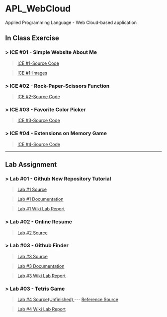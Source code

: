 # APL_WebCloud
Applied Programming Language - Web Cloud-based application 

## In Class Exercise
### > ICE #01 - Simple Website About Me
> <a href="https://github.com/datarocksAmy/APL_WebCloud/blob/master/ICE/ICE01/ICE2_Intro.html">ICE #1-Source Code</a>

> <a href="https://github.com/datarocksAmy/APL_WebCloud/tree/master/ICE/ICE01/images">ICE #1-Images</a>

### > ICE #02 - Rock-Paper-Scissors Function

> <a href="https://github.com/datarocksAmy/APL_WebCloud/blob/master/ICE/ICE02/ICE2.js">ICE #2-Source Code</a>

### > ICE #03 - Favorite Color Picker

> <a href="https://github.com/datarocksAmy/APL_WebCloud/tree/master/ICE/ICE03">ICE #3-Source Code</a>

### > ICE #04 - Extensions on Memory Game

> <a href="">ICE #4-Source Code</a>
<hr>

## Lab Assignment
### > Lab #01 - Github New Repository Tutorial

> <a href="https://github.com/datarocksAmy/APL_WebCloud/tree/master/Lab%20Assignment/Lab01/Source/index.html">Lab #1 Source</a>

> <a href="https://github.com/datarocksAmy/APL_WebCloud/tree/master/Lab%20Assignment/Lab01/Documentation">Lab #1 Documentation</a>

> <a href="https://github.com/datarocksAmy/APL_WebCloud/wiki/WebCloud-Lab-Report-%2301">Lab #1 Wiki Lab Report</a>


### > Lab #02 - Online Resume

> <a href="https://github.com/datarocksAmy/APL_WebCloud/tree/master/Lab%20Assignment/Lab02/Source">Lab #2 Source</a>

### > Lab #03 - Github Finder

> <a href="https://github.com/datarocksAmy/APL_WebCloud/tree/master/Lab%20Assignment/Lab03/Source">Lab #3 Source</a>

> <a href="https://github.com/datarocksAmy/APL_WebCloud/blob/master/Lab%20Assignment/Lab03/Documentation/GitHubFinder.png">Lab #3 Documentation</a>

> <a href="https://github.com/datarocksAmy/APL_WebCloud/wiki/WebCloud-Lab-Report-%2303">Lab #3 Wiki Lab Report</a>


### > Lab #03 - Tetris Game

> <a href="https://github.com/datarocksAmy/APL_WebCloud/tree/master/Lab%20Assignment/Lab03/Source">Lab #4 Source(Unfinished) </a>
> --- <a href="https://github.com/daihuaye/ngTetris"> Reference Source</a>

> <a href="">Lab #4 Wiki Lab Report</a>
